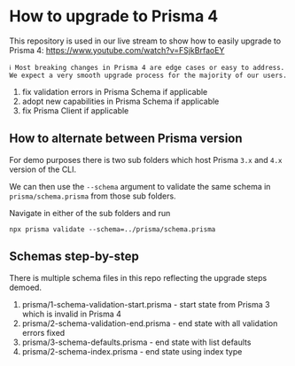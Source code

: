 # How to upgrade to Prisma 4

This repository is used in our live stream to show how to easily upgrade to Prisma 4: https://www.youtube.com/watch?v=FSjkBrfaoEY

```
ℹ️ Most breaking changes in Prisma 4 are edge cases or easy to address.
We expect a very smooth upgrade process for the majority of our users.
```

1. fix validation errors in Prisma Schema if applicable
2. adopt new capabilities in Prisma Schema if applicable
3. fix Prisma Client if applicable

## How to alternate between Prisma version

For demo purposes there is two sub folders which host Prisma `3.x` and `4.x` version of the CLI.

We can then use the `--schema` argument to validate the same schema in `prisma/schema.prisma` from those sub folders.

Navigate in either of the sub folders and run

```
npx prisma validate --schema=../prisma/schema.prisma
```

## Schemas step-by-step

There is multiple schema files in this repo reflecting the upgrade steps demoed. 

1. prisma/1-schema-validation-start.prisma - start state from Prisma 3 which is invalid in Prisma 4
2. prisma/2-schema-validation-end.prisma - end state with all validation errors fixed
3. prisma/3-schema-defaults.prisma - end state with list defaults
4. prisma/2-schema-index.prisma - end state using index type

